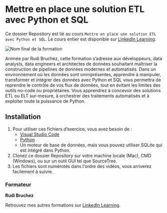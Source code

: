 # Mettre en place une solution ETL avec Python et SQL

Ce dossier Repository est lié au cours `Mettre en place une solution ETL avec Python et SQL`. Le cours entier est disponible sur [LinkedIn Learning][lil-course-url].

![Nom final de la formation][lil-thumbnail-url] 

Animée par Rudi Bruchez, cette formation s’adresse aux développeurs, data analysts, data engineers et architectes de données souhaitant maîtriser la construction de pipelines de données modernes et automatisés. Dans un environnement où les données sont omniprésentes, apprendre à manipuler, transformer et intégrer des données avec Python et SQL vous permettra de reprendre le contrôle de vos flux de données, tout en évitant les limites des outils no-code ou propriétaires. Vous apprendrez à concevoir des solutions ETL ou ELT sur-mesure, à orchestrer des traitements automatisés et à exploiter toute la puissance de Python.		

## Installation

1. Pour utiliser ces fichiers d’exercice, vous avez besoin de : 
   - [Visual Studio Code](https://code.visualstudio.com/) 
   - [Python](https://www.python.org/)
   - Un moteur de base de données, mais vous pouvez utiliser SQLite qui est intégré dans Python.
2. Clonez ce dossier Repository sur votre machine locale (Mac), CMD (Windows), ou sur un outil GUI tel que SourceTree. 
3. Les fichiers sont numérotés dans l'ordre des vidéos, vous arriverez facilement à suivre.

### Formateur

**Rudi Bruchez** 

Retrouvez mes autres formations sur [LinkedIn Learning][lil-URL-trainer].

[0]: # (Replace these placeholder URLs with actual course URLs)
[lil-course-url]: https://www.linkedin.com
[lil-thumbnail-url]: https://media.licdn.com/dms/image/v2/D4E0DAQG0eDHsyOSqTA/learning-public-crop_675_1200/B4EZVdqqdwHUAY-/0/1741033220778?e=2147483647&v=beta&t=FxUDo6FA8W8CiFROwqfZKL_mzQhYx9loYLfjN-LNjgA
[lil-URL-trainer]: https://www.linkedin.com/learning/instructors/rudi-bruchez

[1]: # (End of FR-Instruction ###############################################################################################)
